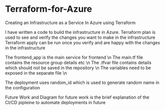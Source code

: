 # Terraform-for-Azure
Creating an Infrastructure as a Service In Azure using Terraform

I have written a code to build the infrastructure in Azure.
Terraform plan is used to see and verify the changes you want to make in the infrastructure
Terraform apply can be run once you verify and are happy with the changes in the infrastructure

The frontend_app is the main service for frontend \n
The main.tf file contains the resource group details etc \n
The .tfvar file contains details which should not be saved in the repository \n
The variables need to be exposed in the separate file \n

The deployment uses random_id which is used to generate random name in the configuration

Future Work and Diagram for future work is the brief explanation of the CI/CD pipleine to automate deployments in future
